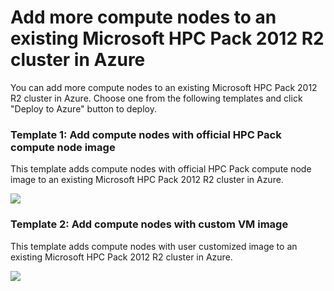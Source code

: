 # Add more compute nodes to an existing Microsoft HPC Pack 2012 R2 cluster in Azure

You can add more compute nodes to an existing Microsoft HPC Pack 2012 R2 cluster in Azure. Choose one from the following templates and click "Deploy to Azure" button to deploy.

### Template 1: Add compute nodes with official HPC Pack compute node image
This template adds compute nodes with official HPC Pack compute node image to an existing Microsoft HPC Pack 2012 R2 cluster in Azure.

<a href="https://portal.azure.com/#create/Microsoft.Template/uri/https%3A%2F%2Fraw.githubusercontent.com%2FMsHpcPack%2FHPCPack2012R2%2Fexistingvnet%2Faddnodes-templates%2Fadd-nodes-official-image.json" target="_blank">
    <img src="http://azuredeploy.net/deploybutton.png"/>
</a>


### Template 2: Add compute nodes with custom VM image
This template adds compute nodes with user customized image to an existing Microsoft HPC Pack 2012 R2 cluster in Azure.

<a href="https://portal.azure.com/#create/Microsoft.Template/uri/https%3A%2F%2Fraw.githubusercontent.com%2FMsHpcPack%2FHPCPack2012R2%2Fexistingvnet%2Faddnodes-templates%2Fadd-nodes-custom-image.json" target="_blank">
    <img src="http://azuredeploy.net/deploybutton.png"/>
</a>